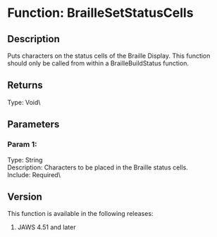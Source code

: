 # Function: BrailleSetStatusCells

## Description

Puts characters on the status cells of the Braille Display. This
function should only be called from within a BrailleBuildStatus
function.

## Returns

Type: Void\

## Parameters

### Param 1:

Type: String\
Description: Characters to be placed in the Braille status cells.\
Include: Required\

## Version

This function is available in the following releases:

1.  JAWS 4.51 and later
